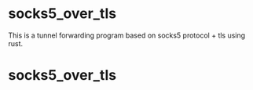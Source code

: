 # socks5_over_tls
This is a tunnel forwarding program based on socks5 protocol + tls using rust.
# socks5_over_tls

